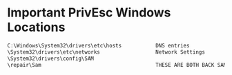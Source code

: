 # Important PrivEsc Windows Locations 
```powershell
C:\Windows\System32\drivers\etc\hosts           DNS entries
\System32\drivers\etc\networks                  Network Settings
\System32\drivers\config\SAM
\repair\Sam                                     THESE ARE BOTH BACK SAM files
```
